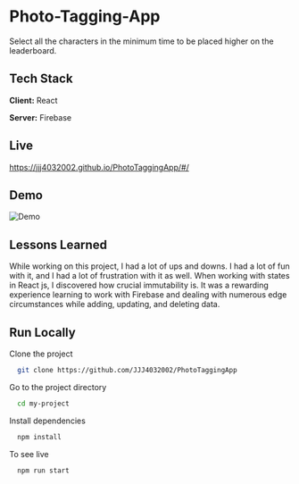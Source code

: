 # Photo-Tagging-App

Select all the characters in the minimum time to be placed higher on the leaderboard.

## Tech Stack

**Client:** React

**Server:** Firebase

## Live

https://jjj4032002.github.io/PhotoTaggingApp/#/

## Demo

![Demo](./Demo/Demo.gif)

## Lessons Learned

While working on this project, I had a lot of ups and downs. I had a lot of fun with it, and I had a lot of frustration with it as well. When working with states in React js, I discovered how crucial immutability is. It was a rewarding experience learning to work with Firebase and dealing with numerous edge circumstances while adding, updating, and deleting data.

## Run Locally

Clone the project

```bash
  git clone https://github.com/JJJ4032002/PhotoTaggingApp
```

Go to the project directory

```bash
  cd my-project
```

Install dependencies

```bash
  npm install
```

To see live

```bash
  npm run start
```
